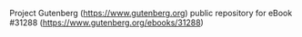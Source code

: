 Project Gutenberg (https://www.gutenberg.org) public repository for eBook #31288 (https://www.gutenberg.org/ebooks/31288)
